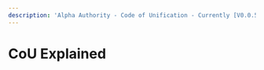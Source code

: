 ```yaml
---
description: 'Alpha Authority - Code of Unification - Currently [V0.0.5]'
---
```


# CoU Explained

